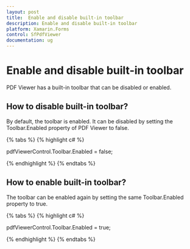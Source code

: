 ```yaml
---
layout: post
title:  Enable and disable built-in toolbar
description: Enable and disable built-in toolbar
platform: Xamarin.Forms
control: SfPdfViewer
documentation: ug
---
```


# Enable and disable built-in toolbar

PDF Viewer has a built-in toolbar that can be disabled or enabled. 

## How to disable built-in toolbar?

By default, the toolbar is enabled. It can be disabled by setting the Toolbar.Enabled property of PDF Viewer to false. 

{% tabs %}
{% highlight c# %}

pdfViewerControl.Toolbar.Enabled = false;

{% endhighlight %}
{% endtabs %}

## How to enable built-in toolbar?

The toolbar can be enabled again by setting the same Toolbar.Enabled property to true. 

{% tabs %}
{% highlight c# %}

pdfViewerControl.Toolbar.Enabled = true;

{% endhighlight %}
{% endtabs %}